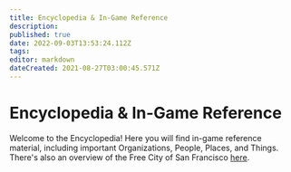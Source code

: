 ```yaml
---
title: Encyclopedia & In-Game Reference
description: 
published: true
date: 2022-09-03T13:53:24.112Z
tags: 
editor: markdown
dateCreated: 2021-08-27T03:00:45.571Z
---
```


# Encyclopedia & In-Game Reference
Welcome to the Encyclopedia! Here you will find in-game reference material, including important Organizations, People, Places, and Things. There's also an overview of the Free City of San Francisco [here](/VtM/Silver-and-Gold/Encyclopedia/Overview/San-Francisco-Free-City).